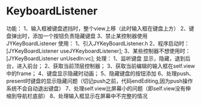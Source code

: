 # KeyboardListener
功能：
 1、输入框被键盘遮挡时，整个view上移（此时输入框在键盘上方）
 2、键盘弹出时，添加一个按钮负责隐藏键盘
 3、禁止某控制器使用JYKeyBoardListener
 使用：
 1、引入JYKeyBoardListener.h
 2、程序启动时：[JYKeyBoardListener useJYKeyboardListener];
 3、某些控制器不想使用时：[JYKeyBoardListener unUsedIn:vc];
 处理：
 1、监听键盘 显示，隐藏，退到后台，进入前台；
 2、获取当前顶层控制器；
 3、获取当前编辑的输入框在self.view中的frame；
 4、键盘显示隐藏时动画；
 5、隐藏键盘的按钮添加
 6、处理push、present时键盘的显示隐藏问题（切记push之前，代码endEditing,因为push操作系统不会自动退出键盘）
 7、处理self.view比屏幕小的问题（即self.view没有伸缩到导航栏底部）
 8、处理输入框显示在屏幕中不完整的情况
